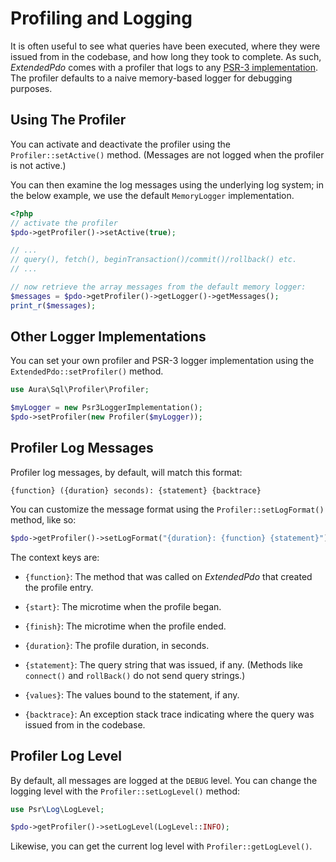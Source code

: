 # Profiling and Logging

It is often useful to see what queries have been executed, where they were
issued from in the codebase, and how long they took to complete. As such,
_ExtendedPdo_ comes with a profiler that logs to any [PSR-3 implementation][].
The profiler defaults to a naive memory-based logger for debugging purposes.

[PSR-3 implementation]: (https://packagist.org/providers/psr/log-implementation)

## Using The Profiler

You can activate and deactivate the profiler using the `Profiler::setActive()`
method. (Messages are not logged when the profiler is not active.)

You can then examine the log messages using the underlying log system;
in the below example, we use the default `MemoryLogger` implementation.

```php
<?php
// activate the profiler
$pdo->getProfiler()->setActive(true);

// ...
// query(), fetch(), beginTransaction()/commit()/rollback() etc.
// ...

// now retrieve the array messages from the default memory logger:
$messages = $pdo->getProfiler()->getLogger()->getMessages();
print_r($messages);
```

## Other Logger Implementations

You can set your own profiler and PSR-3 logger implementation using the
`ExtendedPdo::setProfiler()` method.

```php
use Aura\Sql\Profiler\Profiler;

$myLogger = new Psr3LoggerImplementation();
$pdo->setProfiler(new Profiler($myLogger));
```

## Profiler Log Messages

Profiler log messages, by default, will match this format:

    {function} ({duration} seconds): {statement} {backtrace}

You can customize the message format using the `Profiler::setLogFormat()`
method, like so:

```php
$pdo->getProfiler()->setLogFormat("{duration}: {function} {statement}")
```

The context keys are:

- `{function}`: The method that was called on _ExtendedPdo_ that created the
  profile entry.

- `{start}`: The microtime when the profile began.

- `{finish}`: The microtime when the profile ended.

- `{duration}`: The profile duration, in seconds.

- `{statement}`: The query string that was issued, if any. (Methods like
  `connect()` and `rollBack()` do not send query strings.)

- `{values}`: The values bound to the statement, if any.

- `{backtrace}`: An exception stack trace indicating where the query was issued
  from in the codebase.

## Profiler Log Level

By default, all messages are logged at the `DEBUG` level. You can change the
logging level with the `Profiler::setLogLevel()` method:

```php
use Psr\Log\LogLevel;

$pdo->getProfiler()->setLogLevel(LogLevel::INFO);
```

Likewise, you can get the current log level with `Profiler::getLogLevel()`.
